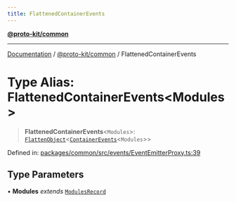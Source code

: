 ```yaml
---
title: FlattenedContainerEvents
---
```


[**@proto-kit/common**](../README.md)

***

[Documentation](../../../README.md) / [@proto-kit/common](../README.md) / FlattenedContainerEvents

# Type Alias: FlattenedContainerEvents\<Modules\>

> **FlattenedContainerEvents**\<`Modules`\>: [`FlattenObject`](FlattenObject.md)\<[`ContainerEvents`](ContainerEvents.md)\<`Modules`\>\>

Defined in: [packages/common/src/events/EventEmitterProxy.ts:39](https://github.com/proto-kit/framework/blob/b953c754e500c62f01fbbd6d09adfb2f5577269d/packages/common/src/events/EventEmitterProxy.ts#L39)

## Type Parameters

• **Modules** *extends* [`ModulesRecord`](../interfaces/ModulesRecord.md)
